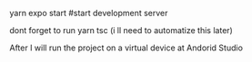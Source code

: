 yarn expo start #start development server

dont forget to run yarn tsc (i ll need to automatize this later)

After I will run the project on a virtual device at Andorid Studio
